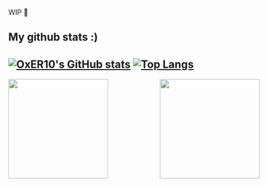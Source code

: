 WIP 👋

My github stats :)
-
[![OxER10's GitHub stats](https://github-readme-stats.vercel.app/api?username=OxER10&icons=true&theme=shadow_green)](https://github.com/anuraghazra/github-readme-stats)
[![Top Langs](https://github-readme-stats.vercel.app/api/top-langs/?username=OxER10)](https://github.com/anuraghazra/github-readme-stats)
-
<a href="https://github.com/anuraghazra/github-readme-stats">
  <img height=200 align="left" src="https://github-readme-stats.vercel.app/api?username=OxER10&theme=chartreuse-dark" />
</a>
<a href="https://github.com/anuraghazra/convoychat">
  <img height=200 align="right" src="https://github-readme-stats.vercel.app/api/top-langs?username=OxER10&theme=chartreuse-dark&layout=compact&langs_count=8&card_width=320" />
</a>
